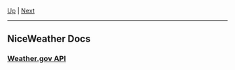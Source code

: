 [Up](../README.md) | [Next](Weather.govAPI/README.md)
<hr>

## NiceWeather Docs

### [Weather.gov API](Weather.govAPI/README.md)
